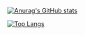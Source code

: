 [![Anurag's GitHub stats](https://github-readme-stats.vercel.app/api?username=peaceofsense&theme=dracula)](https://github.com/anuraghazra/github-readme-stats)

[![Top Langs](https://github-readme-stats.vercel.app/api/top-langs/?username=peaceofsense&theme=dracula)](https://github.com/anuraghazra/github-readme-stats)
